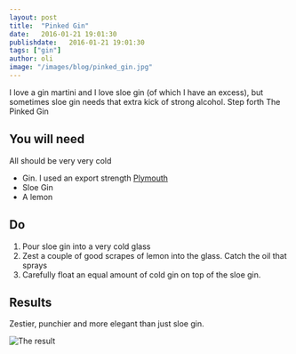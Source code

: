 ```yaml
---
layout: post
title:  "Pinked Gin"
date:   2016-01-21 19:01:30
publishdate:   2016-01-21 19:01:30
tags: ["gin"]  
author: oli
image: "/images/blog/pinked_gin.jpg"
---
```


I love a gin martini and I love sloe gin (of which I have an excess), but sometimes sloe gin needs that extra kick of strong alcohol.  Step forth The Pinked Gin

## You will need

All should be very very cold

* Gin.  I used an export strength [Plymouth](http://amzn.to/1S7N6v9)
* Sloe Gin
* A lemon


## Do

1. Pour sloe gin into a very cold glass
2. Zest a couple of good scrapes of lemon into the glass.  Catch the oil that sprays
3. Carefully float an equal amount of cold gin on top of the sloe gin.

## Results

Zestier, punchier and more elegant than just sloe gin.


![The result](/images/blog/pinked_gin.jpg)

